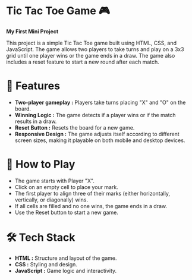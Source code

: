 # Tic Tac Toe Game 🎮

**My First Mini Project**

This project is a simple Tic Tac Toe game built using HTML, CSS, and JavaScript. The game allows two players to take turns and play on a 3x3 grid until one player wins or the game ends in a draw. The game also includes a reset feature to start a new round after each match.


# 📝 Features
- **Two-player gameplay :** Players take turns placing "X" and "O" on the board.
- **Winning Logic :** The game detects if a player wins or if the match results in a draw.
- **Reset Button :** Resets the board for a new game.
- **Responsive Design :** The game adjusts itself according to different screen sizes, making it playable on both mobile and desktop devices.


# 🎯 How to Play
- The game starts with Player "X".
- Click on an empty cell to place your mark.
- The first player to align three of their marks (either horizontally, vertically, or diagonally) wins.
- If all cells are filled and no one wins, the game ends in a draw.
- Use the Reset button to start a new game.


# 🛠️ Tech Stack
- **HTML :** Structure and layout of the game.
- **CSS :** Styling and design.
- **JavaScript :** Game logic and interactivity.